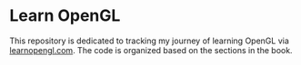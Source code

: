 # Learn OpenGL

This repository is dedicated to tracking my journey of learning OpenGL via
[learnopengl.com](https://learnopengl.com/). The code is organized based on
the sections in the book.
